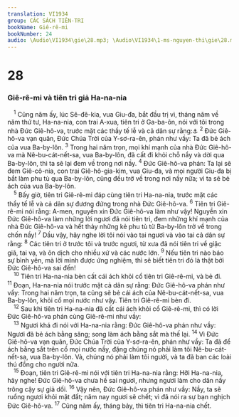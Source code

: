 ```yaml
---
translation: VI1934
group: CÁC SÁCH TIÊN-TRI
bookName: Giê-rê-mi 
bookNumber: 24
audio: \Audio\VI1934\gie\28.mp3; \Audio\VI1934\1-ms-nguyen-thi\gie\28.mp3
---
```


<div class="title"><h1>28</h1><h3>Giê-rê-mi và tiên tri giả Ha-na-nia</h3></div>
<span class="verse gie_28_1"> <sup>1</sup> Cũng năm ấy, lúc Sê-đê-kia, vua Giu-đa, bắt đầu trị vì, tháng năm về năm thứ tư, Ha-na-nia, con trai A-xua, tiên tri ở Ga-ba-ôn, nói với tôi trong nhà Đức Giê-hô-va, trước mặt các thầy tế lễ và cả dân sự rằng:<a data-toggle="tooltip" data-placement="bottom" title="2Vua 24:18-20; 2Su 36:11-13">⚓</a></span>
<span class="verse gie_28_2"><sup>2</sup> Đức Giê-hô-va vạn quân, Đức Chúa Trời của Y-sơ-ra-ên, phán như vầy: Ta đã bẻ ách của vua Ba-by-lôn. </span>
<span class="verse gie_28_3"><sup>3</sup> Trong hai năm trọn, mọi khí mạnh của nhà Đức Giê-hô-va mà Nê-bu-cát-nết-sa, vua Ba-by-lôn, đã cất đi khỏi chỗ nầy và dời qua Ba-by-lôn, thì ta sẽ lại đem về trong nơi nầy. </span>
<span class="verse gie_28_4"><sup>4</sup> Đức Giê-hô-va phán: Ta lại sẽ đem Giê-cô-nia, con trai Giê-hô-gia-kim, vua Giu-đa, và mọi người Giu-đa bị bắt làm phu tù qua Ba-by-lôn, cũng đều trở về trong nơi nầy nữa; vì ta sẽ bẻ ách của vua Ba-by-lôn. <br/></span>
<span class="verse gie_28_5"> <sup>5</sup> Bấy giờ, tiên tri Giê-rê-mi đáp cùng tiên tri Ha-na-nia, trước mặt các thầy tế lễ và cả dân sự đương đứng trong nhà Đức Giê-hô-va. </span>
<span class="verse gie_28_6"><sup>6</sup> Tiên tri Giê-rê-mi nói rằng: A-men, nguyền xin Đức Giê-hô-va làm như vậy! Nguyền xin Đức Giê-hô-va làm những lời ngươi đã nói tiên tri, đem những khí mạnh của nhà Đức Giê-hô-va và hết thảy những kẻ phu tù từ Ba-by-lôn trở về trong chốn nầy! </span>
<span class="verse gie_28_7"><sup>7</sup> Dầu vậy, hãy nghe lời tôi nói vào tai ngươi và vào tai cả dân sự rằng: </span>
<span class="verse gie_28_8"><sup>8</sup> Các tiên tri ở trước tôi và trước ngươi, từ xưa đã nói tiên tri về giặc giã, tai vạ, và ôn dịch cho nhiều xứ và các nước lớn. </span>
<span class="verse gie_28_9"><sup>9</sup> Nếu tiên tri nào báo sự bình yên, mà lời mình được ứng nghiệm, thì sẽ biết tiên tri đó là thật bởi Đức Giê-hô-va sai đến! <br/></span>
<span class="verse gie_28_10"> <sup>10</sup> Tiên tri Ha-na-nia bèn cất cái ách khỏi cổ tiên tri Giê-rê-mi, và bẻ đi. </span>
<span class="verse gie_28_11"><sup>11</sup> Đoạn, Ha-na-nia nói trước mặt cả dân sự rằng: Đức Giê-hô-va phán như vầy: Trong hai năm trọn, ta cũng sẽ bẻ cái ách của Nê-bu-cát-nết-sa, vua Ba-by-lôn, khỏi cổ mọi nước như vậy. Tiên tri Giê-rê-mi bèn đi. <br/></span>
<span class="verse gie_28_12"> <sup>12</sup> Sau khi tiên tri Ha-na-nia đã cất cái ách khỏi cổ Giê-rê-mi, thì có lời Đức Giê-hô-va phán cùng Giê-rê-mi như vầy: <br/></span>
<span class="verse gie_28_13"> <sup>13</sup> Ngươi khá đi nói với Ha-na-nia rằng: Đức Giê-hô-va phán như vầy: Ngươi đã bẻ ách bằng săng; song làm ách bằng sắt mà thế lại. </span>
<span class="verse gie_28_14"><sup>14</sup> Vì Đức Giê-hô-va vạn quân, Đức Chúa Trời của Y-sơ-ra-ên, phán như vầy: Ta đã để ách bằng sắt trên cổ mọi nước nầy, đặng chúng nó phải làm tôi Nê-bu-cát-nết-sa, vua Ba-by-lôn. Vả, chúng nó phải làm tôi người, và ta đã ban các loài thú đồng cho người nữa. <br/></span>
<span class="verse gie_28_15"> <sup>15</sup> Đoạn, tiên tri Giê-rê-mi nói với tiên tri Ha-na-nia rằng: Hỡi Ha-na-nia, hãy nghe! Đức Giê-hô-va chưa hề sai ngươi, nhưng ngươi làm cho dân nầy trông cậy sự giả dối. </span>
<span class="verse gie_28_16"><sup>16</sup> Vậy nên, Đức Giê-hô-va phán như vầy: Nầy, ta sẽ ruồng ngươi khỏi mặt đất; năm nay ngươi sẽ chết; vì đã nói ra sự bạn nghịch Đức Giê-hô-va. </span>
<span class="verse gie_28_17"><sup>17</sup> Cũng năm ấy, tháng bảy, thì tiên tri Ha-na-nia chết. <br/></span>
